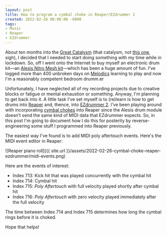 ```yaml
---
layout: post
title: How to program a cymbal choke in Reaper/EZdrummer 2
created: 2022-02-26 08:08:00 -0800
tags:
- Music
- Reaper
- EZdrummer
---
```

About ten months into the [Great Catalysm][covid-19] (that catalysm, not [this one][russian-invasion], sigh), I decided that I needed to start doing something with my time while in lockdown. So, off I went onto the Internet to buy myself an electronic drum kit&mdash;an [Alesis Nitro Mesh kit][nitro-mesh]&mdash;which has been a huge amount of fun. I've logged more than 400 unbroken days on [Melodics][melodics] learning to play and now I'm a reasonably competent bedroom drumm.er

Unfortunately, I have neglected all of my recording projects due to creative blocks or fatigue or mental exhaustion or something. Anyway, I'm planning to get back into it. A little task I've set myself is to (re)learn is how to get drums into [Reaper][reaper] and, thence, into [EZdrummer 2][ezdrummer]. I've been playing around with incorporating [cymbal chokes][cymbal-choke] into Reaper since the Alesis drum module doesn't send the same kind of MIDI data that EZdrummer expects. So, in this post I'm going to document how I do this for posterity by reverse-engineering some stuff I programmed into Reaper previously.

The easiest way I've found is to add MIDI poly aftertouch events. Here's the MIDI event editor in Reaper:

![Reaper piano roll]({{ site.url }}/assets/2022-02-26-cymbal-choke-reaper-ezdrummer/midi-events.png)

Here are the events of interest:

* Index 713: Kick hit that was played concurrently with the cymbal hit
* Index 714: Cymbal hit
* Index 715: _Poly Aftertouch_ with full velocity played shortly after cymbal hit
* Index 716: _Poly Aftertouch_ with zero velocity played immediately after the full velocity

The time between Index 714 and Index 715 determines how long the cymbal rings before it is choked.

Hope that helps!

[covid-19]: https://en.wikipedia.org/wiki/COVID-19
[cymbal-choke]: https://en.wikipedia.org/wiki/Cymbal_choke
[ezdrummer]: https://www.toontrack.com/product/ezdrummer-2/
[general-midi]: https://en.wikipedia.org/wiki/General_MIDI
[melodics]: https://melodics.com/
[nitro-mesh]: https://www.alesis.com/products/view2/nitro-mesh-kit
[reaper]: https://www.reaper.fm/
[russian-invasion]: https://en.wikipedia.org/wiki/2022_Russian_invasion_of_Ukraine
